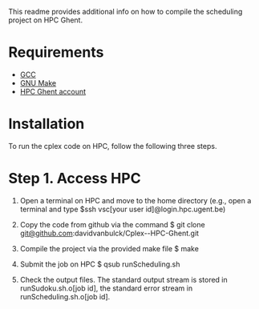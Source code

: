 This readme provides additional info on how to compile the scheduling project on HPC Ghent.

# Requirements
- [GCC](https://gcc.gnu.org/)
- [GNU Make](https://www.gnu.org/software/make/)
- [HPC Ghent account](https://www.ugent.be/hpc/en)

# Installation

To run the cplex code on HPC, follow the following three steps.

# Step 1. Access HPC

1) Open a terminal on HPC and move to the home directory (e.g., open a terminal and type $ssh vsc[your user id]@login.hpc.ugent.be)

2) Copy the code from github via the command $ git clone git@github.com:davidvanbulck/Cplex--HPC-Ghent.git

3) Compile the project via the provided make file $ make

4) Submit the job on HPC $ qsub runScheduling.sh

5) Check the output files. The standard output stream is stored in runSudoku.sh.o[job id], the standard error stream in runScheduling.sh.o[job id].

